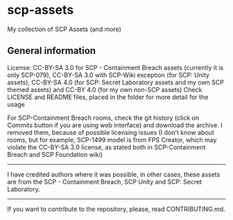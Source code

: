 # scp-assets
 My collection of SCP Assets (and more)

General information
---

License: CC-BY-SA 3.0 for SCP - Containment Breach assets (currently it is only SCP-079), CC-BY-SA 3.0 with SCP-Wiki exception (for SCP: Unity assets), CC-BY-SA 4.0 (for SCP: Secret Laboratory assets and my own SCP themed assets) and CC-BY 4.0 (for my own non-SCP assets)
Check LICENSE and README files, placed in the folder for more detail for the usage

For SCP-Containment Breach rooms, check the git history (click on Commits button if you are using web interface) and download the archive.
I removed them, because of possible licensing issues (I don't know about rooms, but for example, SCP-1499 model is from FPS Creator,
which may violate the CC-BY-SA 3.0 license, as stated both in SCP-Containment Breach and SCP Foundation wiki)

---
I have credited authors where it was possible, in other cases,
these assets are from the SCP - Containment Breach, SCP Unity and SCP: Secret Laboratory.

---

If you want to contribute to the repository, please, read CONTRIBUTING.md.
